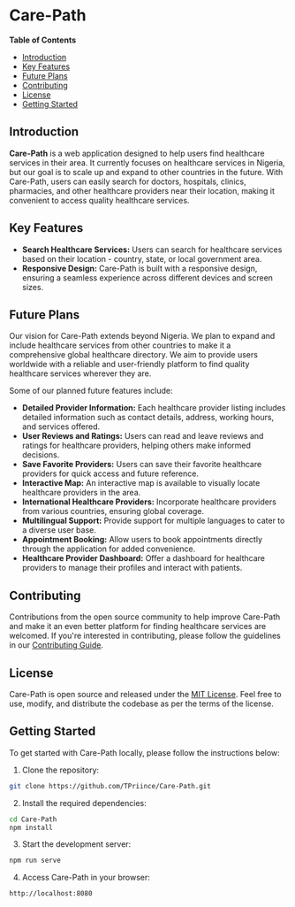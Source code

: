 # Care-Path

**Table of Contents**
- [Introduction](#introduction)
- [Key Features](#key-features)
- [Future Plans](#future-plans)
- [Contributing](#contributing)
- [License](#license)
- [Getting Started](#getting-started)

## Introduction

**Care-Path** is a web application designed to help users find healthcare services in their area. It currently focuses on healthcare services in Nigeria, but our goal is to scale up and expand to other countries in the future. With Care-Path, users can easily search for doctors, hospitals, clinics, pharmacies, and other healthcare providers near their location, making it convenient to access quality healthcare services.

## Key Features

- **Search Healthcare Services:** Users can search for healthcare services based on their location - country, state, or local government area.
- **Responsive Design:** Care-Path is built with a responsive design, ensuring a seamless experience across different devices and screen sizes.

## Future Plans

Our vision for Care-Path extends beyond Nigeria. We plan to expand and include healthcare services from other countries to make it a comprehensive global healthcare directory. We aim to provide users worldwide with a reliable and user-friendly platform to find quality healthcare services wherever they are.

Some of our planned future features include:
- **Detailed Provider Information:** Each healthcare provider listing includes detailed information such as contact details, address, working hours, and services offered.
- **User Reviews and Ratings:** Users can read and leave reviews and ratings for healthcare providers, helping others make informed decisions.
- **Save Favorite Providers:** Users can save their favorite healthcare providers for quick access and future reference.
- **Interactive Map:** An interactive map is available to visually locate healthcare providers in the area.
- **International Healthcare Providers:** Incorporate healthcare providers from various countries, ensuring global coverage.
- **Multilingual Support:** Provide support for multiple languages to cater to a diverse user base.
- **Appointment Booking:** Allow users to book appointments directly through the application for added convenience.
- **Healthcare Provider Dashboard:** Offer a dashboard for healthcare providers to manage their profiles and interact with patients.


## Contributing

Contributions from the open source community to help improve Care-Path and make it an even better platform for finding healthcare services are welcomed. If you're interested in contributing, please follow the guidelines in our [Contributing Guide](CONTRIBUTING.md).

## License

Care-Path is open source and released under the [MIT License](LICENSE). Feel free to use, modify, and distribute the codebase as per the terms of the license.

## Getting Started

To get started with Care-Path locally, please follow the instructions below:

1. Clone the repository:

```bash
git clone https://github.com/TPriince/Care-Path.git
```

2. Install the required dependencies:

```bash
cd Care-Path
npm install
```

3. Start the development server:

```bash
npm run serve
```

4. Access Care-Path in your browser:

```bash
http://localhost:8080
```
